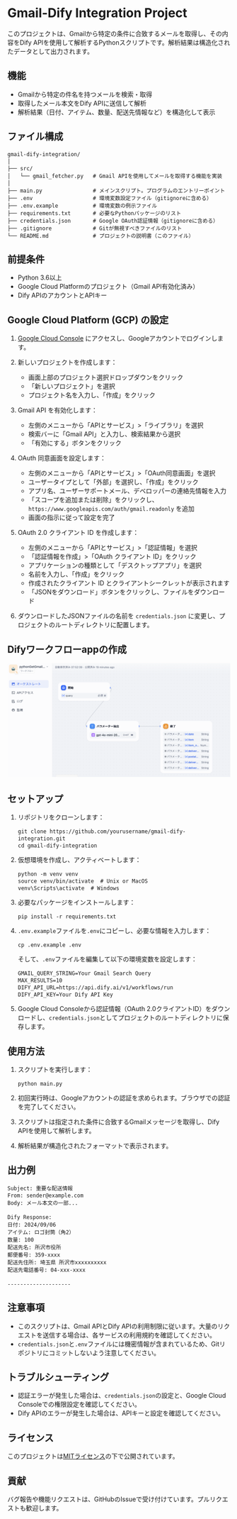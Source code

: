 # Gmail-Dify Integration Project

このプロジェクトは、Gmailから特定の条件に合致するメールを取得し、その内容をDify APIを使用して解析するPythonスクリプトです。解析結果は構造化されたデータとして出力されます。

## 機能

- Gmailから特定の件名を持つメールを検索・取得
- 取得したメール本文をDify APIに送信して解析
- 解析結果（日付、アイテム、数量、配送先情報など）を構造化して表示

## ファイル構成

```
gmail-dify-integration/
│
├── src/
│   └── gmail_fetcher.py   # Gmail APIを使用してメールを取得する機能を実装
│
├── main.py                # メインスクリプト。プログラムのエントリーポイント
├── .env                   # 環境変数設定ファイル（gitignoreに含める）
├── .env.example           # 環境変数の例示ファイル
├── requirements.txt       # 必要なPythonパッケージのリスト
├── credentials.json       # Google OAuth認証情報（gitignoreに含める）
├── .gitignore             # Gitが無視すべきファイルのリスト
└── README.md              # プロジェクトの説明書（このファイル）
```

## 前提条件

- Python 3.6以上
- Google Cloud Platformのプロジェクト（Gmail API有効化済み）
- Dify APIのアカウントとAPIキー

## Google Cloud Platform (GCP) の設定

1. [Google Cloud Console](https://console.cloud.google.com/) にアクセスし、Googleアカウントでログインします。

2. 新しいプロジェクトを作成します：
   - 画面上部のプロジェクト選択ドロップダウンをクリック
   - 「新しいプロジェクト」を選択
   - プロジェクト名を入力し、「作成」をクリック

3. Gmail API を有効化します：
   - 左側のメニューから「APIとサービス」>「ライブラリ」を選択
   - 検索バーに「Gmail API」と入力し、検索結果から選択
   - 「有効にする」ボタンをクリック

4. OAuth 同意画面を設定します：
   - 左側のメニューから「APIとサービス」>「OAuth同意画面」を選択
   - ユーザータイプとして「外部」を選択し、「作成」をクリック
   - アプリ名、ユーザーサポートメール、デベロッパーの連絡先情報を入力
   - 「スコープを追加または削除」をクリックし、`https://www.googleapis.com/auth/gmail.readonly` を追加
   - 画面の指示に従って設定を完了

5. OAuth 2.0 クライアント ID を作成します：
   - 左側のメニューから「APIとサービス」>「認証情報」を選択
   - 「認証情報を作成」>「OAuth クライアント ID」をクリック
   - アプリケーションの種類として「デスクトップアプリ」を選択
   - 名前を入力し、「作成」をクリック
   - 作成されたクライアント ID とクライアントシークレットが表示されます
   - 「JSONをダウンロード」ボタンをクリックし、ファイルをダウンロード

6. ダウンロードしたJSONファイルの名前を `credentials.json` に変更し、プロジェクトのルートディレクトリに配置します。


## Difyワークフローappの作成

![Difyワークフロー](image/dify_workflow.png)


## セットアップ

1. リポジトリをクローンします：
   ```
   git clone https://github.com/yourusername/gmail-dify-integration.git
   cd gmail-dify-integration
   ```

2. 仮想環境を作成し、アクティベートします：
   ```
   python -m venv venv
   source venv/bin/activate  # Unix or MacOS
   venv\Scripts\activate  # Windows
   ```

3. 必要なパッケージをインストールします：
   ```
   pip install -r requirements.txt
   ```

4. `.env.example`ファイルを`.env`にコピーし、必要な情報を入力します：
   ```
   cp .env.example .env
   ```
   そして、`.env`ファイルを編集して以下の環境変数を設定します：
   ```
   GMAIL_QUERY_STRING=Your Gmail Search Query
   MAX_RESULTS=10
   DIFY_API_URL=https://api.dify.ai/v1/workflows/run
   DIFY_API_KEY=Your Dify API Key
   ```

5. Google Cloud Consoleから認証情報（OAuth 2.0クライアントID）をダウンロードし、`credentials.json`としてプロジェクトのルートディレクトリに保存します。

## 使用方法

1. スクリプトを実行します：
   ```
   python main.py
   ```

2. 初回実行時は、Googleアカウントの認証を求められます。ブラウザでの認証を完了してください。

3. スクリプトは指定された条件に合致するGmailメッセージを取得し、Dify APIを使用して解析します。

4. 解析結果が構造化されたフォーマットで表示されます。

## 出力例

```
Subject: 重要な配送情報
From: sender@example.com
Body: メール本文の一部...

Dify Response:
日付: 2024/09/06
アイテム: ロゴ封筒（角2）
数量: 100
配送先名: 所沢市役所
郵便番号: 359-xxxx
配送先住所: 埼玉県 所沢市xxxxxxxxxx
配送先電話番号: 04-xxx-xxxx

--------------------
```

## 注意事項

- このスクリプトは、Gmail APIとDify APIの利用制限に従います。大量のリクエストを送信する場合は、各サービスの利用規約を確認してください。
- `credentials.json`と`.env`ファイルには機密情報が含まれているため、Gitリポジトリにコミットしないよう注意してください。

## トラブルシューティング

- 認証エラーが発生した場合は、`credentials.json`の設定と、Google Cloud Consoleでの権限設定を確認してください。
- Dify APIのエラーが発生した場合は、APIキーと設定を確認してください。

## ライセンス

このプロジェクトは[MITライセンス](LICENSE)の下で公開されています。

## 貢献

バグ報告や機能リクエストは、GitHubのIssueで受け付けています。プルリクエストも歓迎します。






